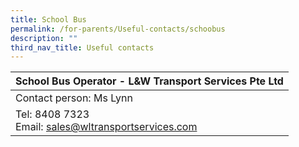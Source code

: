 ```yaml
---
title: School Bus
permalink: /for-parents/Useful-contacts/schoobus
description: ""
third_nav_title: Useful contacts
---
```

| School Bus Operator - L&W Transport Services Pte Ltd |
|---|
| Contact person: Ms Lynn |
| Tel: 8408 7323<br>Email: sales@wltransportservices.com |